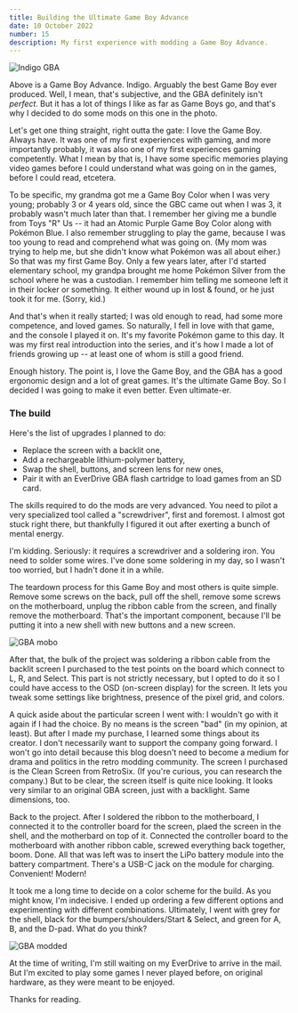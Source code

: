 ```yaml
---
title: Building the Ultimate Game Boy Advance
date: 10 October 2022
number: 15
description: My first experience with modding a Game Boy Advance.
---
```


![Indigo GBA](../assets/images/gba-mod/gba-before.jpg "Indigo GBA")

Above is a Game Boy Advance. Indigo. Arguably the best Game Boy ever produced. Well, I mean, that's subjective, and the GBA definitely isn't _perfect_. But it has a lot of things I like as far as Game Boys go, and that's why I decided to do some mods on this one in the photo.

Let's get one thing straight, right outta the gate: I love the Game Boy. Always have. It was one of my first experiences with gaming, and more importantly probably, it was also one of my first experiences gaming competently. What I mean by that is, I have some specific memories playing video games before I could understand what was going on in the games, before I could read, etcetera.

To be specific, my grandma got me a Game Boy Color when I was very young; probably 3 or 4 years old, since the GBC came out when I was 3, it probably wasn't much later than that. I remember her giving me a bundle from Toys "R" Us -- it had an Atomic Purple Game Boy Color along with Pokémon Blue. I also remember struggling to play the game, because I was too young to read and comprehend what was going on. (My mom was trying to help me, but she didn't know what Pokémon was all about eiher.) So that was my first Game Boy. Only a few years later, after I'd started elementary school, my grandpa brought me home Pokémon Silver from the school where he was a custodian. I remember him telling me someone left it in their locker or something. It either wound up in lost & found, or he just took it for me. (Sorry, kid.)

And that's when it really started; I was old enough to read, had some more competence, and loved games. So naturally, I fell in love with that game, and the console I played it on. It's my favorite Pokémon game to this day. It was my first real introduction into the series, and it's how I made a lot of friends growing up -- at least one of whom is still a good friend.

Enough history. The point is, I love the Game Boy, and the GBA has a good ergonomic design and a lot of great games. It's the ultimate Game Boy. So I decided I was going to make it even better. Even ultimate-er.

### The build

Here's the list of upgrades I planned to do:

- Replace the screen with a backlit one,
- Add a rechargeable lithium-polymer battery,
- Swap the shell, buttons, and screen lens for new ones,
- Pair it with an EverDrive GBA flash cartridge to load games from an SD card.

The skills required to do the mods are very advanced. You need to pilot a very specialized tool called a "screwdriver", first and foremost. I almost got stuck right there, but thankfully I figured it out after exerting a bunch of mental energy.

I'm kidding. Seriously: it requires a screwdriver and a soldering iron. You need to solder some wires. I've done some soldering in my day, so I wasn't too worried, but I hadn't done it in a while.

The teardown process for this Game Boy and most others is quite simple. Remove some screws on the back, pull off the shell, remove some screws on the motherboard, unplug the ribbon cable from the screen, and finally remove the motherboard. That's the important component, because I'll be putting it into a new shell with new buttons and a new screen.

![GBA mobo](../assets/images/gba-mod/gba-mobo.jpg "GBA mobo")

After that, the bulk of the project was soldering a ribbon cable from the backlit screen I purchased to the test points on the board which connect to L, R, and Select. This part is not strictly necessary, but I opted to do it so I could have access to the OSD (on-screen display) for the screen. It lets you tweak some settings like brightness, presence of the pixel grid, and colors.

A quick aside about the particular screen I went with: I wouldn't go with it again if I had the choice. By no means is the screen "bad" (in my opinion, at least). But after I made my purchase, I learned some things about its creator. I don't necessarily want to support the company going forward. I won't go into detail because this blog doesn't need to become a medium for drama and politics in the retro modding community. The screen I purchased is the Clean Screen from RetroSix. (If you're curious, you can research the company.) But to be clear, the screen itself is quite nice looking. It looks very similar to an original GBA screen, just with a backlight. Same dimensions, too.

Back to the project. After I soldered the ribbon to the motherboard, I connected it to the controller board for the screen, plaed the screen in the shell, and the motherbard on top of it. Connected the controller board to the motherboard with another ribbon cable, screwed everything back together, boom. Done. All that was left was to insert the LiPo battery module into the battery compartment. There's a USB-C jack on the module for charging. Convenient! Modern!

It took me a long time to decide on a color scheme for the build. As you might know, I'm indecisive. I ended up ordering a few different options and experimenting with different combinations. Ultimately, I went with grey for the shell, black for the bumpers/shoulders/Start & Select, and green for A, B, and the D-pad. What do you think?

![GBA modded](../assets/images/gba-mod/gba-after.jpg "GBA modded")

At the time of writing, I'm still waiting on my EverDrive to arrive in the mail. But I'm excited to play some games I never played before, on original hardware, as they were meant to be enjoyed.

Thanks for reading.
